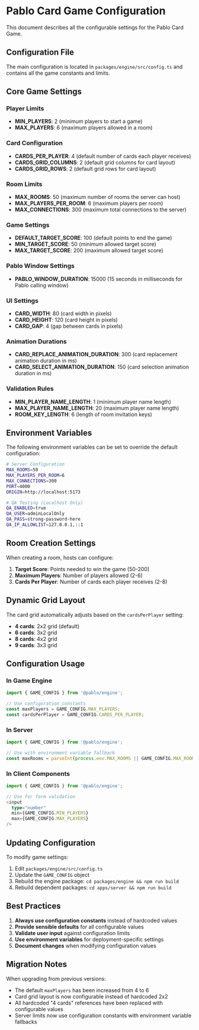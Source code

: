 # Pablo Card Game Configuration

This document describes all the configurable settings for the Pablo Card Game.

## Configuration File

The main configuration is located in `packages/engine/src/config.ts` and contains all the game constants and limits.

## Core Game Settings

### Player Limits
- **MIN_PLAYERS**: 2 (minimum players to start a game)
- **MAX_PLAYERS**: 6 (maximum players allowed in a room)

### Card Configuration
- **CARDS_PER_PLAYER**: 4 (default number of cards each player receives)
- **CARDS_GRID_COLUMNS**: 2 (default grid columns for card layout)
- **CARDS_GRID_ROWS**: 2 (default grid rows for card layout)

### Room Limits
- **MAX_ROOMS**: 50 (maximum number of rooms the server can host)
- **MAX_PLAYERS_PER_ROOM**: 6 (maximum players per room)
- **MAX_CONNECTIONS**: 300 (maximum total connections to the server)

### Game Settings
- **DEFAULT_TARGET_SCORE**: 100 (default points to end the game)
- **MIN_TARGET_SCORE**: 50 (minimum allowed target score)
- **MAX_TARGET_SCORE**: 200 (maximum allowed target score)

### Pablo Window Settings
- **PABLO_WINDOW_DURATION**: 15000 (15 seconds in milliseconds for Pablo calling window)

### UI Settings
- **CARD_WIDTH**: 80 (card width in pixels)
- **CARD_HEIGHT**: 120 (card height in pixels)
- **CARD_GAP**: 4 (gap between cards in pixels)

### Animation Durations
- **CARD_REPLACE_ANIMATION_DURATION**: 300 (card replacement animation duration in ms)
- **CARD_SELECT_ANIMATION_DURATION**: 150 (card selection animation duration in ms)

### Validation Rules
- **MIN_PLAYER_NAME_LENGTH**: 1 (minimum player name length)
- **MAX_PLAYER_NAME_LENGTH**: 20 (maximum player name length)
- **ROOM_KEY_LENGTH**: 6 (length of room invitation keys)

## Environment Variables

The following environment variables can be set to override the default configuration:

```bash
# Server Configuration
MAX_ROOMS=50
MAX_PLAYERS_PER_ROOM=6
MAX_CONNECTIONS=300
PORT=4000
ORIGIN=http://localhost:5173

# QA Testing (Localhost Only)
QA_ENABLED=true
QA_USER=adminLocalOnly
QA_PASS=strong-password-here
QA_IP_ALLOWLIST=127.0.0.1,::1
```

## Room Creation Settings

When creating a room, hosts can configure:

1. **Target Score**: Points needed to win the game (50-200)
2. **Maximum Players**: Number of players allowed (2-6)
3. **Cards Per Player**: Number of cards each player receives (2-8)

## Dynamic Grid Layout

The card grid automatically adjusts based on the `cardsPerPlayer` setting:

- **4 cards**: 2x2 grid (default)
- **6 cards**: 3x2 grid
- **8 cards**: 4x2 grid
- **9 cards**: 3x3 grid

## Configuration Usage

### In Game Engine
```typescript
import { GAME_CONFIG } from '@pablo/engine';

// Use configuration constants
const maxPlayers = GAME_CONFIG.MAX_PLAYERS;
const cardsPerPlayer = GAME_CONFIG.CARDS_PER_PLAYER;
```

### In Server
```typescript
import { GAME_CONFIG } from '@pablo/engine';

// Use with environment variable fallback
const maxRooms = parseInt(process.env.MAX_ROOMS || GAME_CONFIG.MAX_ROOMS.toString());
```

### In Client Components
```typescript
import { GAME_CONFIG } from '@pablo/engine';

// Use for form validation
<input 
  type="number" 
  min={GAME_CONFIG.MIN_PLAYERS} 
  max={GAME_CONFIG.MAX_PLAYERS} 
/>
```

## Updating Configuration

To modify game settings:

1. Edit `packages/engine/src/config.ts`
2. Update the `GAME_CONFIG` object
3. Rebuild the engine package: `cd packages/engine && npm run build`
4. Rebuild dependent packages: `cd apps/server && npm run build`

## Best Practices

1. **Always use configuration constants** instead of hardcoded values
2. **Provide sensible defaults** for all configurable values
3. **Validate user input** against configuration limits
4. **Use environment variables** for deployment-specific settings
5. **Document changes** when modifying configuration values

## Migration Notes

When upgrading from previous versions:

- The default `maxPlayers` has been increased from 4 to 6
- Card grid layout is now configurable instead of hardcoded 2x2
- All hardcoded "4 cards" references have been replaced with configurable values
- Server limits now use configuration constants with environment variable fallbacks
